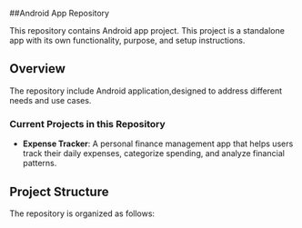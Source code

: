 ##Android App Repository

This repository contains Android app project. This project is a standalone app with its own functionality, purpose, and setup instructions.

## Overview

The repository include Android application,designed to address different needs and use cases. 

### Current Projects in this Repository

- **Expense Tracker**: A personal finance management app that helps users track their daily expenses, categorize spending, and analyze financial patterns.

## Project Structure

The repository is organized as follows:

